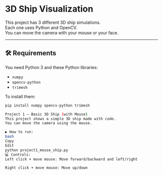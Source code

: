 # 3D Ship Visualization

This project has 3 different 3D ship simulations.  
Each one uses Python and OpenCV.  
You can move the camera with your mouse or your face.

---

## 🛠 Requirements

You need Python 3 and these Python libraries:

- `numpy`
- `opencv-python`
- `trimesh`

To install them:

```bash
pip install numpy opencv-python trimesh

Project 1 – Basic 3D Ship (with Mouse)
This project shows a simple 3D ship made with code.
You can move the camera using the mouse.

▶️ How to run:
bash
Copy
Edit
python project1_mouse_ship.py
💻 Controls:
Left click + move mouse: Move forward/backward and left/right

Right click + move mouse: Move up/down
